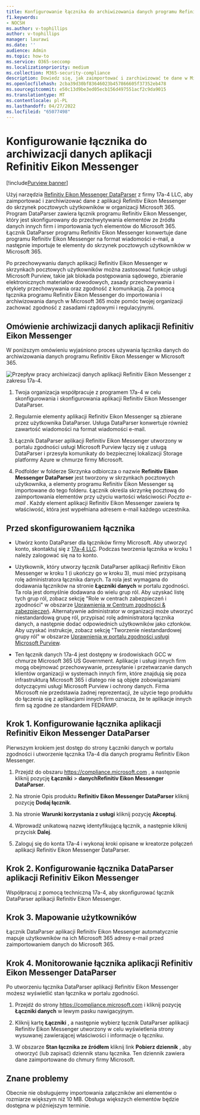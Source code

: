 ```yaml
---
title: Konfigurowanie łącznika do archiwizowania danych programu Refinitiv Eikon Messenger w Microsoft 365
f1.keywords:
- NOCSH
ms.author: v-tophillips
author: v-tophillips
manager: laurawi
ms.date: ''
audience: Admin
ms.topic: how-to
ms.service: O365-seccomp
ms.localizationpriority: medium
ms.collection: M365-security-compliance
description: Dowiedz się, jak zaimportować i zarchiwizować te dane w Microsoft 365 za pomocą łącznika 17a-4 programu Refinitiv Eikon Messenger DataParser.
ms.openlocfilehash: 2cba39d30bf83646023b457866605f37352eb478
ms.sourcegitcommit: e50c13d9be3ed05ecb156d497551acf2c9da9015
ms.translationtype: MT
ms.contentlocale: pl-PL
ms.lasthandoff: 04/27/2022
ms.locfileid: "65077498"
---
```

# <a name="set-up-a-connector-to-archive-refinitiv-eikon-messenger-data"></a>Konfigurowanie łącznika do archiwizacji danych aplikacji Refinitiv Eikon Messenger

[!include[Purview banner](../includes/purview-rebrand-banner.md)]

Użyj narzędzia [Refinitiv Eikon Messenger DataParser](https://www.17a-4.com/refinitiv-messenger-dataparser/) z firmy 17a-4 LLC, aby zaimportować i zarchiwizować dane z aplikacji Refinitiv Eikon Messenger do skrzynek pocztowych użytkowników w organizacji Microsoft 365. Program DataParser zawiera łącznik programu Refinitiv Eikon Messenger, który jest skonfigurowany do przechwytywania elementów ze źródła danych innych firm i importowania tych elementów do Microsoft 365. Łącznik DataParser programu Refinitiv Eikon Messenger konwertuje dane programu Refinitiv Eikon Messenger na format wiadomości e-mail, a następnie importuje te elementy do skrzynek pocztowych użytkowników w Microsoft 365.

Po przechowywaniu danych aplikacji Refinitiv Eikon Messenger w skrzynkach pocztowych użytkowników można zastosować funkcje usługi Microsoft Purview, takie jak blokada postępowania sądowego, zbieranie elektronicznych materiałów dowodowych, zasady przechowywania i etykiety przechowywania oraz zgodność z komunikacją. Za pomocą łącznika programu Refinitiv Eikon Messenger do importowania i archiwizowania danych w Microsoft 365 może pomóc twojej organizacji zachować zgodność z zasadami rządowymi i regulacyjnymi.

## <a name="overview-of-archiving-refinitiv-eikon-messenger-data"></a>Omówienie archiwizacji danych aplikacji Refinitiv Eikon Messenger

W poniższym omówieniu wyjaśniono proces używania łącznika danych do archiwizowania danych programu Refinitiv Eikon Messenger w Microsoft 365.

![Przepływ pracy archiwizacji danych aplikacji Refinitiv Eikon Messenger z zakresu 17a-4.](../media/RefinitivMessengerDataParserConnectorWorkflow.png)

1. Twoja organizacja współpracuje z programem 17a-4 w celu skonfigurowania i skonfigurowania aplikacji Refinitiv Eikon Messenger DataParser.

2. Regularnie elementy aplikacji Refinitiv Eikon Messenger są zbierane przez użytkownika DataParser. Usługa DataParser konwertuje również zawartość wiadomości na format wiadomości e-mail.

3. Łącznik DataParser aplikacji Refinitiv Eikon Messenger utworzony w portalu zgodności usługi Microsoft Purview łączy się z usługą DataParser i przesyła komunikaty do bezpiecznej lokalizacji Storage platformy Azure w chmurze firmy Microsoft.

4. Podfolder w folderze Skrzynka odbiorcza o nazwie **Refinitiv Eikon Messenger DataParser** jest tworzony w skrzynkach pocztowych użytkownika, a elementy programu Refinitiv Eikon Messenger są importowane do tego folderu. Łącznik określa skrzynkę pocztową do zaimportowania elementów przy użyciu wartości właściwości *Poczta e-mail* . Każdy element aplikacji Refinitiv Eikon Messenger zawiera tę właściwość, która jest wypełniana adresem e-mail każdego uczestnika.

## <a name="before-you-set-up-a-connector"></a>Przed skonfigurowaniem łącznika

- Utwórz konto DataParser dla łączników firmy Microsoft. Aby utworzyć konto, skontaktuj się z [17a-4 LLC](https://www.17a-4.com/contact/). Podczas tworzenia łącznika w kroku 1 należy zalogować się na to konto.

- Użytkownik, który utworzy łącznik DataParser aplikacji Refinitiv Eikon Messenger w kroku 1 (i ukończy go w kroku 3), musi mieć przypisaną rolę administratora łącznika danych. Ta rola jest wymagana do dodawania łączników na stronie **Łączniki danych** w portalu zgodności. Ta rola jest domyślnie dodawana do wielu grup ról. Aby uzyskać listę tych grup ról, zobacz sekcję "Role w centrach zabezpieczeń i zgodności" w obszarze [Uprawnienia w Centrum zgodności & zabezpieczeń](../security/office-365-security/permissions-in-the-security-and-compliance-center.md#roles-in-the-security--compliance-center). Alternatywnie administrator w organizacji może utworzyć niestandardową grupę ról, przypisać rolę administratora łącznika danych, a następnie dodać odpowiednich użytkowników jako członków. Aby uzyskać instrukcje, zobacz sekcję "Tworzenie niestandardowej grupy ról" w obszarze [Uprawnienia w portalu zgodności usługi Microsoft Purview](microsoft-365-compliance-center-permissions.md#create-a-custom-role-group).

- Ten łącznik danych 17a-4 jest dostępny w środowiskach GCC w chmurze Microsoft 365 US Government. Aplikacje i usługi innych firm mogą obejmować przechowywanie, przesyłanie i przetwarzanie danych klientów organizacji w systemach innych firm, które znajdują się poza infrastrukturą Microsoft 365 i dlatego nie są objęte zobowiązaniami dotyczącymi usługi Microsoft Purview i ochrony danych. Firma Microsoft nie przedstawia żadnej reprezentacji, że użycie tego produktu do łączenia się z aplikacjami innych firm oznacza, że te aplikacje innych firm są zgodne ze standardem FEDRAMP.

## <a name="step-1-set-up-a-refinitiv-eikon-messenger-dataparser-connector"></a>Krok 1. Konfigurowanie łącznika aplikacji Refinitiv Eikon Messenger DataParser

Pierwszym krokiem jest dostęp do strony Łączniki danych w portalu zgodności i utworzenie łącznika 17a-4 dla danych programu Refinitiv Eikon Messenger.

1. Przejdź do obszaru <https://compliance.microsoft.com> , a następnie kliknij pozycję **Łączniki** >  **danychRefinitiv Eikon Messenger DataParser**.

2. Na stronie Opis produktu **Refinitiv Eikon Messenger DataParser** kliknij pozycję **Dodaj łącznik**.

3. Na stronie **Warunki korzystania z usługi** kliknij pozycję **Akceptuj**.

4. Wprowadź unikatową nazwę identyfikującą łącznik, a następnie kliknij przycisk **Dalej**.

5. Zaloguj się do konta 17a-4 i wykonaj kroki opisane w kreatorze połączeń aplikacji Refinitiv Eikon Messenger DataParser.

## <a name="step-2-configure-the-refinitiv-eikon-messenger-dataparser-connector"></a>Krok 2. Konfigurowanie łącznika DataParser aplikacji Refinitiv Eikon Messenger

Współpracuj z pomocą techniczną 17a-4, aby skonfigurować łącznik DataParser aplikacji Refinitiv Eikon Messenger.

## <a name="step-3-map-users"></a>Krok 3. Mapowanie użytkowników

Łącznik DataParser aplikacji Refinitiv Eikon Messenger automatycznie mapuje użytkowników na ich Microsoft 365 adresy e-mail przed zaimportowaniem danych do Microsoft 365.

## <a name="step-4-monitor-the-refinitiv-eikon-messenger-dataparser-connector"></a>Krok 4. Monitorowanie łącznika aplikacji Refinitiv Eikon Messenger DataParser

Po utworzeniu łącznika DataParser aplikacji Refinitiv Eikon Messenger możesz wyświetlić stan łącznika w portalu zgodności.

1. Przejdź do strony <https://compliance.microsoft.com> i kliknij pozycję **Łączniki danych** w lewym pasku nawigacyjnym.

2. Kliknij kartę **Łączniki** , a następnie wybierz łącznik DataParser aplikacji Refinitiv Eikon Messenger utworzony w celu wyświetlenia strony wysuwanej zawierającej właściwości i informacje o łączniku.

3. W obszarze **Stan łącznika ze źródłem** kliknij link **Pobierz dziennik** , aby otworzyć (lub zapisać) dziennik stanu łącznika. Ten dziennik zawiera dane zaimportowane do chmury firmy Microsoft.

## <a name="known-issues"></a>Znane problemy

Obecnie nie obsługujemy importowania załączników ani elementów o rozmiarze większym niż 10 MB. Obsługa większych elementów będzie dostępna w późniejszym terminie.
